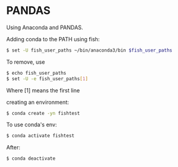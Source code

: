 # PANDAS
Using Anaconda and PANDAS.  

Adding conda to the PATH using fish:
```bash
$ set -U fish_user_paths ~/bin/anaconda3/bin $fish_user_paths  
```

To remove, use
```bash
$ echo fish_user_paths
$ set -U -e fish_user_paths[1]
```
Where [1] means the first line

creating an environment:
```bash
$ conda create -yn fishtest  
```

To use conda's env:
```bash
$ conda activate fishtest
```

After:
```bash
$ conda deactivate
```
